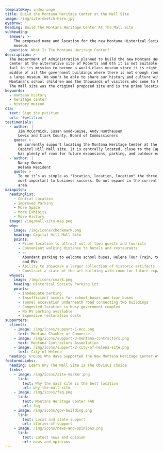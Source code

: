 ```yaml
---
templateKey: index-page
title: Build the Montana Heritage Center at the Mall Site
image: /img/site-sketch-hero.jpg
eyebrow: ''
heading: Build The Montana Heritage Center At The Mall Site
subheading:
  answer: >-
    The proposed name and location for the new Montana Historical Society
    museum.
  question: What Is The Montana Heritage Center?
description: >-
  The Department of Administration planned to build the new Montana Heritage
  Center at the alternative site of Roberts and 6th it is not suitable. It will
  fail in its mission to become a world-class museum since it is right in the
  middle of all the government buildings where there is not enough room to build
  a large museum. We won't be able to share our history and culture with
  Montana’s school children and the thousands of visitors who come to Montana.
  The mall site was the original proposed site and is the prime location.
keywords:
  - montana history
  - heritage center
  - history museum
cta:
  text: Sign the petition
  url: '#petition'
testimonials:
  - author: |
      Jim McCormick, Susan Good-Geise, Andy Hunthausen
      Lewis and Clark County, Board of Commissioners
    quote: >-
      We currently support locating the Montana Heritage Center at the former
      Capitol Hill Mall site. It is centrally located, close to the Capitol, and
      has plenty of room for future expansions, parking, and outdoor exhibits.
  - author: |
      Nancy Owens
      Helena Resident
    quote: >-
      To me it’s as simple as "location, location, location" the three words
      most important to business success. Do not expand in the current Capitol
      area.
mainpitch:
  headinglist:
    - Central Location
    - Improved Parking
    - More Space
    - More Exhibits
    - More History
  image: /img/mall-site-map.png
  why:
    image: /img/icons/checkmark.png
    heading: Capital Hill Mall Site
    points:
      - Prime location to attract out of town guests and tourists
      - Convenient walking distance to hotels and restaurants
      - >-
        Abundant parking to welcome school buses, Helena Tour Train, tour buses
        and RVs
      - Ability to showcase a larger collection of historic artifacts
      - Construct a state of the art building with room for future expansion
  whynot:
    image: /img/icons/xmark.png
    heading: Historical Society Parking Lot
    points:
      - Inadequate parking
      - Insufficient access for school buses and tour buses
      - Tunnel excavation underneath road connecting two buildings
      - Congested location in busy government complex
      - No RV parking available
      - Expensive restoration costs
supporters:
  clients:
    - image: /img/icons/support-1-mcc.png
      text: Montana Chamber of Commerce
    - image: /img/icons/support-3-montana-contractors.png
      text: Montana Contractors Association
    - image: /img/icons/support-2-city-of-helena-site.png
      text: City of Helena
  heading: Groups Who Have Supported The New Montana Heritage Center At The Mall Site
featuredLinks:
  heading: Learn Why The Mall Site Is The Obvious Choice
  links:
    - image: /img/icons/site-marker.png
      link:
        text: Why the mall site is the best location
        url: why-the-mall-site
    - image: /img/icons/faq.png
      link:
        text: Montana Heritage Center FAQ
        url: faq
    - image: /img/icons/gov-building.png
      link:
        text: Local and state support
        url: stories-of-support
    - image: /img/icons/news-and-opinions.png
      link:
        text: Latest news and opinion
        url: news-and-opinions
---
```


